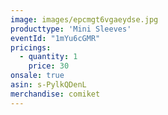 ```yaml
---
image: images/epcmgt6vgaeydse.jpg
producttype: 'Mini Sleeves'
eventId: "1mYu6cGMR"
pricings:
  - quantity: 1
    price: 30
onsale: true
asin: s-PylkQDenL
merchandise: comiket
---
```

